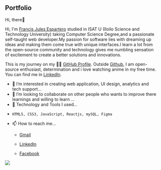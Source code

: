 ## Portfolio

Hi, there👋


Hi, I'm <a href="https://www.facebook.com/francisjules.celeste">Francis Jules Espartero</a> studied in ISAT U (Iloilo Science and Technology University) taking Computer Science Degree,and a passionate self-taught web developer.My passion for software lies with dreaming up ideas and making them come true with unique interfaces.I learn a lot from the open-source community and technology gives me numbling sensation of excitement to create a better solutions and innovations.


This is my journey on my 🏃‍♂️ <a href="https://github.com/francejules22?tab=repositories">GitHub Profile</a>. Outside <a href="https://github.com/francejules22/francejules22/edit/main/README.md">Github</a>, I am open-source enthusiast, determination and i love watching anime in my free time. You can find me in <a href="https://www.linkedin.com/in/francis-jules-espartero-b81687226/">LinkedIn</a>.


- 👀 I’m interested in creating web application, UI design, analytics and tech support...
- 💞️ I’m looking to collaborate on other people who wants to improve there learnings and willing to learn ...
- 🌱 Technology and Tools I used...
 * ```HTML5, CSS3, JavaScript, Reactjs, mySQL, Figma```
- 📫 How to reach me...
  * <a href="francisjulescelesteespartero@gmail.com">Gmail</a>
  
  * <a href="https://www.linkedin.com/in/francis-jules-espartero-b81687226/">LinkedIn</a>
  
  * <a href="https://www.facebook.com/francisjules.celeste">Facebook</a>
  


<img src="https://raw.githubusercontent.com/abhisheknaiidu/abhisheknaiidu/master/code.gif">

